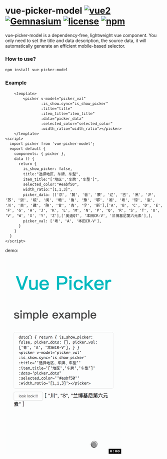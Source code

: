 # vue-picker-model    [![vue2](https://img.shields.io/badge/vue-2.x-brightgreen.svg)](https://vuejs.org/) [![Gemnasium](https://img.shields.io/gemnasium/mathiasbynens/he.svg)](https://github.com/Oyang90/vue-picker-model) [![license](https://img.shields.io/github/license/mashape/apistatus.svg)](https://github.com/Oyang90/vue-picker-model) [![npm](https://img.shields.io/npm/v/vue-picker-model.svg)](https://www.npmjs.com/package/vue-picker-model)

vue-picker-model is a dependency-free, lightweight vue component.
You only need to set the title and data description, the source data, it will automatically generate an efficient mobile-based selector.

### How to use?
```bash
npm install vue-picker-model
```

### Example

```vue
    <template>
        <picker v-model="picker_val"
                :is_show.sync="is_show_picker"
                :title="title"
                :item_title="item_title"
                :data="picker_data"
                :selected_color="selected_color"
                :width_ratio="width_ratio"></picker>
    </template>
<script>
  import picker from 'vue-picker-model';
  export default {
    components: { picker },
    data () {
      return {
        is_show_picker: false,
        title:"选择地区、车牌、车型",
        item_title:"['地区','车牌','车型']",
        selected_color:"#eabf50",
        width_ratio:"[1,1,3]",
        picker_data: [['京', '冀', '晋', '蒙', '辽', '吉', '黑', '沪', '苏', '浙', '皖', '闽', '赣', '鲁', '豫', '鄂', '湘', '粤', '琼', '渝', '川', '贵', '藏', '陕', '甘', '青', '宁', '新'],['A', 'B', 'C', 'D', 'E', 'F', 'G', 'H', 'J', 'K', 'L', 'M', 'N', 'P', 'Q', 'R', 'S', 'T', 'U', 'V', 'W', 'X', 'Y', 'Z'],['奥迪Q7', '本田CR-V', '兰博基尼第六元素'],],
        picker_val: ['粤', 'A', '本田CR-V'],
      }
    }
  }
</script>
```
demo:

![demo](https://raw.githubusercontent.com/Oyang90/vue-picker-model/master/static/demo.gif)


